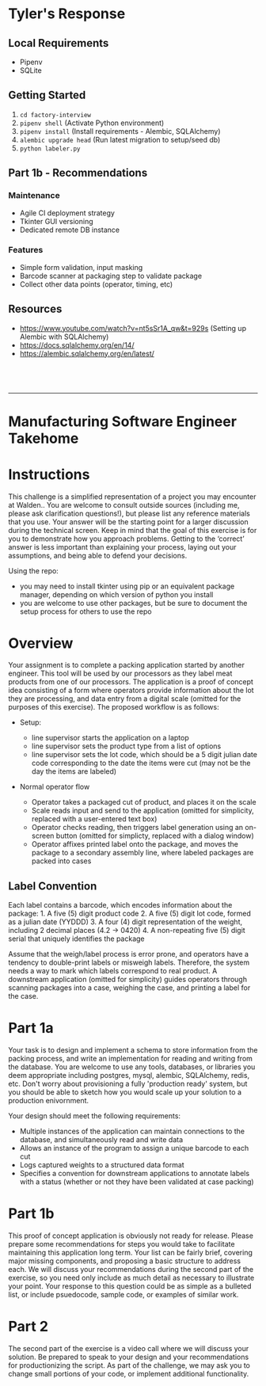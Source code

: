 # Tyler's Response

## Local Requirements

- Pipenv
- SQLite

## Getting Started

1. `cd factory-interview`
2. `pipenv shell` (Activate Python environment)
3. `pipenv install` (Install requirements - Alembic, SQLAlchemy)
4. `alembic upgrade head` (Run latest migration to setup/seed db)
5. `python labeler.py`

## Part 1b - Recommendations

### Maintenance

- Agile CI deployment strategy
- Tkinter GUI versioning
- Dedicated remote DB instance

### Features

- Simple form validation, input masking
- Barcode scanner at packaging step to validate package
- Collect other data points (operator, timing, etc)

## Resources

- https://www.youtube.com/watch?v=nt5sSr1A_qw&t=929s (Setting up Alembic with SQLAlchemy)
- https://docs.sqlalchemy.org/en/14/
- https://alembic.sqlalchemy.org/en/latest/

## <br />

---

# Manufacturing Software Engineer Takehome

# Instructions

This challenge is a simplified representation of a project you may encounter at Walden.. You are welcome to consult outside sources (including me, please ask clarification questions!), but please list any reference materials that you use. Your answer will be the starting point for a larger discussion during the technical screen. Keep in mind that the goal of this exercise is for you to demonstrate how you approach problems. Getting to the ‘correct’ answer is less important than explaining your process, laying out your assumptions, and being able to defend your decisions.

Using the repo:

- you may need to install tkinter using pip or an equivalent package manager, depending on which version of python you install
- you are welcome to use other packages, but be sure to document the setup process for others to use the repo

# Overview

Your assignment is to complete a packing application started by another engineer. This tool will be used by our processors as they label meat products from one of our processors. The application is a proof of concept idea consisting of a form where operators provide information about the lot they are processing, and data entry from a digital scale (omitted for the purposes of this exercise). The proposed workflow is as follows:

- Setup:

  - line supervisor starts the application on a laptop
  - line supervisor sets the product type from a list of options
  - line supervisor sets the lot code, which should be a 5 digit julian date code corresponding to the date the items were cut (may not be the day the items are labeled)

- Normal operator flow
  - Operator takes a packaged cut of product, and places it on the scale
  - Scale reads input and send to the application (omitted for simplicity, replaced with a user-entered text box)
  - Operator checks reading, then triggers label generation using an on-screen button (omitted for simplicty, replaced with a dialog window)
  - Operator affixes printed label onto the package, and moves the package to a secondary assembly line, where labeled packages are packed into cases

## Label Convention

Each label contains a barcode, which encodes information about the package: 1. A five (5) digit product code 2. A five (5) digit lot code, formed as a julian date (YYDDD) 3. A four (4) digit representation of the weight, including 2 decimal places (4.2 -> 0420) 4. A non-repeating five (5) digit serial that uniquely identifies the package

Assume that the weigh/label process is error prone, and operators have a tendency to double-print labels or misweigh labels. Therefore, the system needs a way to mark which labels correspond to real product. A downstream application (omitted for simplicity) guides operators through scanning packages into a case, weighing the case, and printing a label for the case.

# Part 1a

Your task is to design and implement a schema to store information from the packing process, and write an implementation for reading and writing from the database. You are welcome to use any tools, databases, or libraries you deem appropriate including postgres, mysql, alembic, SQLAlchemy, redis, etc. Don't worry about provisioning a fully 'production ready' system, but you should be able to sketch how you would scale up your solution to a production enivornment.

Your design should meet the following requirements:

- Multiple instances of the application can maintain connections to the database, and simultaneously read and write data
- Allows an instance of the program to assign a unique barcode to each cut
- Logs captured weights to a structured data format
- Specifies a convention for downstream applications to annotate labels with a status (whether or not they have been validated at case packing)

# Part 1b

This proof of concept application is obviously not ready for release. Please prepare some recommendations for steps you would take to facilitate maintaining this application long term. Your list can be fairly brief, covering major missing components, and proposing a basic structure to address each. We will discuss your recommendations during the second part of the exercise, so you need only include as much detail as necessary to illustrate your point. Your response to this question could be as simple as a bulleted list, or include psuedocode, sample code, or examples of similar work.

# Part 2

The second part of the exercise is a video call where we will discuss your solution. Be prepared to speak to your design and your recommendations for productionizing the script. As part of the challenge, we may ask you to change small portions of your code, or implement additional functionality.
